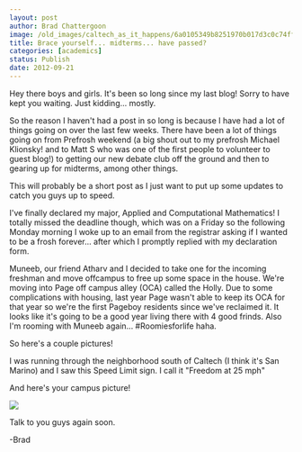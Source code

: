 ```yaml
---
layout: post
author: Brad Chattergoon
image: /old_images/caltech_as_it_happens/6a0105349b8251970b017d3c0c74ff970c.jpg
title: Brace yourself... midterms... have passed? 
categories: [academics]
status: Publish
date: 2012-09-21
---
```



Hey there boys and girls. It's been so long since my last blog! Sorry to have kept you waiting. Just kidding... mostly.

So the reason I haven't had a post in so long is because I have had a lot of things going on over the last few weeks. There have been a lot of things going on from Prefrosh weekend (a big shout out to my prefrosh Michael Klionsky! and to Matt S who was one of the first people to volunteer to guest blog!) to getting our new debate club off the ground and then to gearing up for midterms, among other things.

This will probably be a short post as I just want to put up some updates to catch you guys up to speed.

I've finally declared my major, Applied and Computational Mathematics! I totally missed the deadline though, which was on a Friday so the following Monday morning I woke up to an email from the registrar asking if I wanted to be a frosh forever... after which I promptly replied with my declaration form.

Muneeb, our friend Atharv and I decided to take one for the incoming freshman and move offcampus to free up some space in the house. We're moving into Page off campus alley (OCA) called the Holly. Due to some complications with housing, last year Page wasn't able to keep its OCA for that year so we're the first Pageboy residents since we've reclaimed it. It looks like it's going to be a good year living there with 4 good frinds. Also I'm rooming with Muneeb again... #Roomiesforlife haha.

So here's a couple pictures!

I was running through the neighborhood south of Caltech (I think it's San Marino) and I saw this Speed Limit sign. I call it "Freedom at 25 mph"

And here's your campus picture!


![](/old_images/6a0105349b8251970b017c31de29e4970b-800wi.jpg)
[](https://caltech.typepad.com/.a/6a0105349b8251970b0167663b3af4970b-popup)

Talk to you guys again soon.

-Brad
